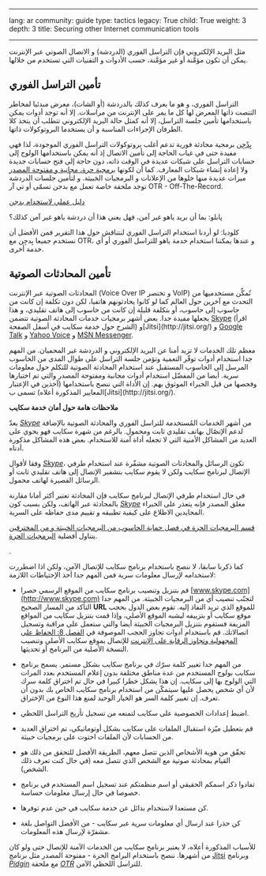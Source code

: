 

---

lang: ar
community: guide
type: tactics
legacy: True
child: True
weight: 3
depth: 3
title: Securing other Internet communication tools

---

<p>مثل البريد الإلكتروني فإن التراسل الفوري (الدردشة) و&nbsp;الاتصال الصوتي عبر الإنترنت يمكن أن تكون مؤمَّنة أو&nbsp;غير مؤمَّنة، حسب الأدوات و&nbsp;التقنيات التي تستخدم من خلالها.</p>

<h2>تأمين التراسل الفوري</h2>
<p>التراسل الفوري، و&nbsp;هو ما يعرف كذلك بالدردشة (أو الشات)، معرض مبدئيا لمخاطر التنصت ذاتها المعرض لها كل ما يمر على الإنترنت من مراسلات. إلا أنه توجد أدوات يمكن باستخدامها تأمين جلسة التراسل، إلا أنه كمثل حالة البريد الإلكتروني تتطلب أن يتخذ كلا الطرفان الإجراءات المناسبة و&nbsp;أن يستخدما البروتوكولات ذاتها.</p>

<p><a href="/ar/pidgin">بِدْجِن</a> برمجية محادثة فورية تدعم أغلب بروتوكولات التراسل الفوري الموجودة، لذا فهي مفيدة حتى في غياب الحاجة إلى تأمين الاتصال إذ أنه يمكن باستخدامها الولوج إلى حسابات التراسل على شبكات عديدة في الوقت ذاته، دون حاجة إلى فتح حسابات جديدة ولا إعادة إنشاء شبكات المعارف. كما أن لكونها <a href="/ar/glossary#FOSS">برمجية حرة، مجانية و&nbsp;مفتوحة المصدر</a> ميزات عديدة منها خلوها من الإعلانات و&nbsp;البرمجيات الخبيثة. و&nbsp;لتأمين جلسات الدردشة توجد ملحقة خاصة تعمل مع بدجن تسمّى أو تي آر OTR - Off-The-Record.

<div class="HoG_link"><a href="/ar/pidgin">دليل عملي لاستخدام بدجن</a></div>


<div class="backgroundscenario">
<p><span class="actorname">پابلو</span>: بما أن بريد ياهو غير آمن، فهل يعني هذا أن دردشة ياهو غير آمن كذلك؟</p>
<p><span class="actorname">كلوديا</span>: لو أردنا استخدام التراسل الفوري لنتناقش حول هذا التقرير فمن الأفضل أن نستخدم جميعا بِدجِن مع OTR، و&nbsp;عندها يمكننا استخدام خدمة ياهو للتراسل الفوري أو&nbsp;أي خدمة أخرى.</p>
</div>

<h2>تأمين المحادثات الصوتية</h2>
<p>المحادثات الصوتية عبر الإنترنت (Voice Over IP و&nbsp;تختصر VoIP) تُمكِّن مستخدميها من التحدث مع آخرين حول العالم كما لو كانوا يحادثونهم هاتفيا، لكن دون تكلفة إن كانت من حاسوب إلى حاسوب، أو&nbsp;بتكلفة قليلة إن كانت من حاسوب إلى هاتف تقليدي، و&nbsp;هذا يجعلها مفيدة جدا. بعض أشهر برمجيات خدمات المحادثة الصوتية تتضمن <a href="http://skype.com">Skype</a> (اقرأ الشرح حول خدمة سكايب في أسفل الصفحة) و[Jitsi](http://jitsi.org/) و&nbsp;<a href="http://google.com/talk">Google Talk</a> و&nbsp;<a href="http://voice.yahoo.com">Yahoo Voice</a> و&nbsp;<a href="http://get.live.com/messenger">MSN Messenger</a>.</p>

<p>معظم تلك الخدمات لا تزيد أمنا عن البريد الإلكتروني و&nbsp;الدردشة غير المحميان. من المهم جدا استخدام أدوات توفّر التعمية وتؤمن جلسة التراسل على طوال المدى من الحاسوب المرسل إلى الحاسوب المستقبل عند استخدام المحادثة الصوتية للتكلم حول معلومات سرية. أيضا من المفضّل استخدام أدوات مجانية ومفتوحة المصدر والتي تم اختبارها وفحصها من قبل الخبراء الموثوق بهم. 
إن الأداة التي ننصح باستخدامها (آخذين في الإعتبار المعايير المذكورة أعلاه) تسمى ب[Jitsi](http://jitsi.org/).

**ملاحظات هامة حول أمان خدمة سكايب**

يعدّ [*Skype*](/en/glossary#Skype) من أشهر الخدمات المُستخدمة للتراسل الفوري والمحادثة الصوتية بالإضافة لدعم الإتصّال بهاتف تقليدي ثابت ومحمول. بالرغم من شهرة سكايب فهو يحوي على العديد من المشاكل الأمنية التي لا تجعله أداة آمنة للاستخدام. بعض هذه المشاكل مذكورة أدناه.

وفقا لأقوال [*Skype*](/en/glossary#Skype)، تكون الرسائل والمحادثات الصوتية مشفّرة عند استخدام طرفي الإتصال لبرنامج سكايب ولكن لا يقوم سكايب بتشفير الإتصال إلى هاتف تقليدي ثابت أو الرسائل القصيرة لهاتف محمول.

في حال استخدام طرفي الإتصال لبرنامج سكايب فإن المحادثة تعتبر أكثر أمانا مقارنة بالمحادثة عبر الهاتف، ولكن بسبب كون [*Skype*](/en/glossary#Skype) مغلق المصدر فإنه يتعذر على الخبراء المحايدين الاطلاع على كيفية تطبيقه و&nbsp;تقييم مدى حفاظه على السرية.</p>
<a href="/ar/chapter_01_4">قسم البرمجيات الحرة في فصل حماية الحاسوب من البرمجيات الخبيثة و&nbsp;من المخترقين</a> يتناول أفضلية <a href="/ar/glossary#FOSS">البرمجيات الحرة</a>.</p>.

كما ذكرنا سابقا، لا ننصح باستخدام برنامج سكايب للإتصال الآمن، ولكن اذا اضطررت لاستخدامه لإرسال معلومات سرية فمن المهم جدا أخذ الإحتياطات اللازمة:

- قم بتنزيل وتنصيب برنامج سكايب من الموقع الرسمي حصرا [www.skype.com](http://www.skype.com) لتجنّب تنصيب أي من البرمجيات الخبيثة. من المهم جدا التأكد من المسار الصحيح **URL** للموقع الذي تريد النفاذ إليه. تقوم بعض الدول بحجب موقع سكايب أو بتزييفه ليشبه الموقع الأصلي، وإذا قمت بتنزيل سكايب من المواقع المزيفة فستقوم بتنزيل البرمجيات الخبيثة أيضا والتي ستعمل على مراقبة وتسجيل اتصالاتك. قم باستخدام أدوات تجاوز الحجب الموصوفة في [الفصل 8: الحفاظ على المجهولية وتجاوز الرقابة على الإنترنت](chapter_08) للإتصال بموقع سكايب الأصلي وتنصيب النسخة الأصلية من البرنامج أو تحديثها.     

- من المهم جدا تغيير كلمة سرّك في برنامج سكايب بشكل مستمر. يسمح برنامج سكايب بولوج المستخدم من عدة مناطق مختلفة بدون إعلام المستخدم بعدد المرات التي الولوج بها إلى سكايب. إن هذا يشكل خطرا كبيرا في حال تم اختراق كلمة سرك لأن أي شخص يحصل عليها سيتمكّن من استخدام برنامج سكايب الخاص بك بدون أن تعرف. إن تغيير كلمة السر هو الخيار الوحيد لمنع هذا النوع من الإختراق.

- اضبط إعدادات الخصوصية على سكايب لتمنعه من تسجيل تأريخ التراسل اللحظي.

- قم بتعطيل ميّزة استقبال الملفات على سكايب بشكل أوتوماتيكي، تم اختراق العديد من الحسابات لأن الملفات احتوت على برمجيات خبيثة.

- تحقّق من هوية الأشخاص الذين تتصل معهم، الطريقة الأفضل للتحقق من ذلك هو القيام بمحادثة صوتية مع الشخص الذي تتصل معه (في حال كنت تعرف ذلك الشخص).

- تفادوا ذكر اسمكم الحقيقي أو اسم منظمتكم عند تسجيل اسم المستخدم في برنامج خصوصا في حال إرسال معلومات حساسة.

- كن مستعدا لاستخدام بدائل عن خدمة سكايب في حين عدم توفرها.

- كن حذرا عند ارسال أي معلومات سرية عبر سكايب - من الأفضل التواصل بلغة مشفرّة لإرسال هذه المعلومات.

للأسباب المذكورة أعلاه، لا يعتبر برنامج سكايب من الخدمات الآمنة للإتصال حتى ولو كان من أشهرها. ننصح باستخدام البرامج الحرة - مفتوحة المصدر مثل برنامج [Jitsi](http://jitsi.org/) وبرنامج [*Pidgin*](/en/glossary#Pidgin) مع ملحقة [*OTR*](/en/glossary#OTR) للتراسل اللحظي الآمن.

